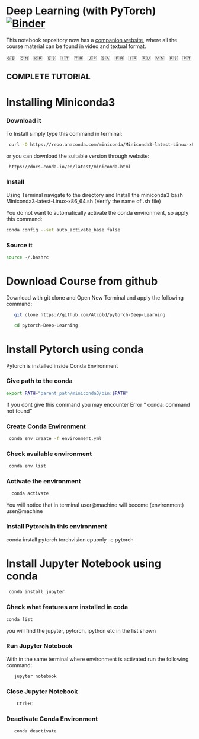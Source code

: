 # Deep Learning (with PyTorch) [![Binder](https://mybinder.org/badge_logo.svg)](https://mybinder.org/v2/gh/Atcold/pytorch-Deep-Learning/master)

This notebook repository now has a [companion website](https://atcold.github.io/pytorch-Deep-Learning/), where all the course material can be found in video and textual format.

<!-- English - Mandarin - Korean - Spanish - Italian - Turkish - Japanese - Arabic - French - Farsi - Russian - Vietnamese - Serbian - Portuguese -->
[🇬🇧](https://github.com/Atcold/pytorch-Deep-Learning/blob/master/README.md) &nbsp; [🇨🇳](https://github.com/Atcold/pytorch-Deep-Learning/blob/master/docs/zh/README-ZH.md) &nbsp; [🇰🇷](https://github.com/Atcold/pytorch-Deep-Learning/blob/master/docs/ko/README-KO.md) &nbsp; [🇪🇸](https://github.com/Atcold/pytorch-Deep-Learning/blob/master/docs/es/README-ES.md) &nbsp; [🇮🇹](https://github.com/Atcold/pytorch-Deep-Learning/blob/master/docs/it/README-IT.md) &nbsp; [🇹🇷](https://github.com/Atcold/pytorch-Deep-Learning/blob/master/docs/tr/README-TR.md) &nbsp; [🇯🇵](https://github.com/Atcold/pytorch-Deep-Learning/blob/master/docs/ja/README-JA.md) &nbsp; [🇸🇦](https://github.com/Atcold/pytorch-Deep-Learning/blob/master/docs/ar/README-AR.md) &nbsp; [🇫🇷](https://github.com/Atcold/pytorch-Deep-Learning/blob/master/docs/fr/README-FR.md) &nbsp; [🇮🇷](https://github.com/Atcold/pytorch-Deep-Learning/blob/master/docs/fa/README-FA.md) &nbsp; [🇷🇺](https://github.com/Atcold/pytorch-Deep-Learning/blob/master/docs/ru/README-RU.md) &nbsp; [🇻🇳](https://github.com/Atcold/pytorch-Deep-Learning/blob/master/docs/vi/README-VI.md) &nbsp; [🇷🇸](https://github.com/Atcold/pytorch-Deep-Learning/blob/master/docs/sr/README-SR.md) &nbsp; [🇵🇹](https://github.com/Atcold/pytorch-Deep-Learning/blob/master/docs/pt/README-PT.md)



## COMPLETE TUTORIAL

# Installing Miniconda3

### Download it

To Install simply type this command in terminal:

```bash
 curl -O https://repo.anaconda.com/miniconda/Miniconda3-latest-Linux-x86_64.sh
```

   
or you can download the suitable version through website:

```bash
 https://docs.conda.io/en/latest/miniconda.html
```
   

### Install

Using Terminal navigate to the directory and Install the miniconda3 bash Miniconda3-latest-Linux-x86_64.sh (Verify the name of .sh file)

You do not want to automatically activate the conda environment, so apply this command:

```bash
conda config --set auto_activate_base false
```

   

### Source it

```bash
source ~/.bashrc
```
   

# Download Course from github

Download with git clone and Open New Terminal and apply the following command:

```bash
   git clone https://github.com/Atcold/pytorch-Deep-Learning

   cd pytorch-Deep-Learning
```



# Install Pytorch using conda

Pytorch is installed inside Conda Environment 


### Give path to the conda

 
```bash
export PATH="parent_path/miniconda3/bin:$PATH"

```

If you dont give this command you may encounter Error “ conda: command not found”

### Create Conda Environment
 
```bash
 conda env create -f environment.yml

```

   
### Check available environment

```bash
 conda env list
```

   
### Activate the environment

```bash
  conda activate
```
  

You will notice that in terminal user@machine will become (environment)
user@machine

### Install Pytorch in this environment

   conda install pytorch torchvision cpuonly -c pytorch

# Install Jupyter Notebook using conda

```bash
 conda install jupyter
```
  

### Check what features are installed in coda

```bash
conda list
```
   
you will find the jupyter, pytorch, ipython  etc in the list shown

### Run Jupyter Notebook

With in the same terminal where environment is activated run the following command:

```bash
   jupyter notebook

```

### Close Jupyter Notebook

```bash
    Ctrl+C
```
  

### Deactivate Conda Environment


```bash
   conda deactivate 
```









